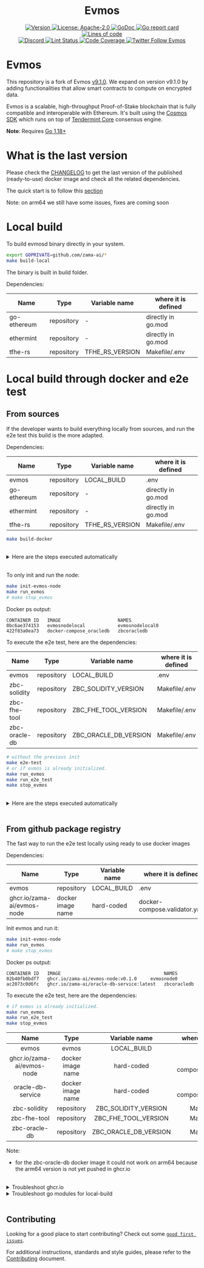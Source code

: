 <!--
parent:
  order: false
-->

<div align="center">
  <h1> Evmos </h1>
</div>

<div align="center">
  <a href="https://github.com/evmos/evmos/releases/latest">
    <img alt="Version" src="https://img.shields.io/github/tag/tharsis/evmos.svg" />
  </a>
  <a href="https://github.com/evmos/evmos/blob/main/LICENSE">
    <img alt="License: Apache-2.0" src="https://img.shields.io/github/license/tharsis/evmos.svg" />
  </a>
  <a href="https://pkg.go.dev/github.com/evmos/evmos">
    <img alt="GoDoc" src="https://godoc.org/github.com/evmos/evmos?status.svg" />
  </a>
  <a href="https://goreportcard.com/report/github.com/evmos/evmos">
    <img alt="Go report card" src="https://goreportcard.com/badge/github.com/evmos/evmos"/>
  </a>
  <a href="https://bestpractices.coreinfrastructure.org/projects/5018">
    <img alt="Lines of code" src="https://img.shields.io/tokei/lines/github/tharsis/evmos">
  </a>
</div>
<div align="center">
  <a href="https://discord.gg/evmos">
    <img alt="Discord" src="https://img.shields.io/discord/809048090249134080.svg" />
  </a>
  <a href="https://github.com/evmos/evmos/actions?query=branch%3Amain+workflow%3ALint">
    <img alt="Lint Status" src="https://github.com/evmos/evmos/actions/workflows/lint.yml/badge.svg?branch=main" />
  </a>
  <a href="https://codecov.io/gh/tharsis/evmos">
    <img alt="Code Coverage" src="https://codecov.io/gh/tharsis/evmos/branch/main/graph/badge.svg" />
  </a>
  <a href="https://twitter.com/EvmosOrg">
    <img alt="Twitter Follow Evmos" src="https://img.shields.io/twitter/follow/EvmosOrg"/>
  </a>
</div>

# Evmos
This repository is a fork of Evmos [v9.1.0](https://github.com/evmos/evmos/tree/v9.1.0).
We expand on version v9.1.0 by adding functionalities that allow smart contracts to compute on encrypted data.

Evmos is a scalable, high-throughput Proof-of-Stake blockchain that is fully compatible and
interoperable with Ethereum. It's built using the [Cosmos SDK](https://github.com/cosmos/cosmos-sdk/) which runs on top of [Tendermint Core](https://github.com/tendermint/tendermint) consensus engine.

**Note**: Requires [Go 1.18+](https://golang.org/dl/)

# What is the last version

Please check the [CHANGELOG](./CHANGELOG.md) to get the last version of the published (ready-to-use)  docker image and check all the related dependencies.

The quick start is to follow this [section](#from-github-package-registry)

Note: on arm64 we still have some issues, fixes are coming soon

# Local build

To build evmosd binary directly in your system. 

```bash
export GOPRIVATE=github.com/zama-ai/*
make build-local
```

The binary is built in build folder.

Dependencies:

| Name        | Type       | Variable name   | where it is defined |
| ----------- | ---------- | --------------- | ------------------- |
| go-ethereum | repository | -               | directly in go.mod  |
| ethermint   | repository | -               | directly in go.mod  |
| tfhe-rs     | repository | TFHE_RS_VERSION | Makefile/.env       |





# Local build through docker and e2e test

## From sources

If the developer wants to build everything locally from sources, and run the e2e test this build is the more adapted.

Dependencies:

| Name        | Type       | Variable name   | where it is defined |
| ----------- | ---------- | --------------- | ------------------- |
| evmos       | repository | LOCAL_BUILD     | .env                |
| go-ethereum | repository | -               | directly in go.mod  |
| ethermint   | repository | -               | directly in go.mod  |
| tfhe-rs     | repository | TFHE_RS_VERSION | Makefile/.env       |




```bash
make build-docker
```

<br />
<details>
  <summary>Here are the steps executed automatically</summary>
<br />


- Build a base image (or retrieve it from ghcr.io) called __zama-zbc-build__.
- Check tfhe-rs is available in TFHE_RS_PATH (default is work_dir/tfhe-rs)
- In any case the custom version or the cloned (TFHE_RS_VERSION) one is copied into work_dir/tfhe-rs
- Clone go-ethereum and ethermint to work_dir (version are parsed from go.mod to avoid handling ssh keys inside docker because those repositories are private)
- Update go.mod to make it use local repositories (related to the just above changes)
- Build a container called __evmosnodelocal__.

</details>
<br />

To only init and run the node:

```bash
make init-evmos-node
make run_evmos
# make stop_evmos
```

Docker ps output:

```
CONTAINER ID   IMAGE                     NAMES
0bc6ae374153   evmosnodelocal            evmosnodelocal0
422f83a0ea73   docker-compose_oracledb   zbcoracledb

```


To execute the e2e test, here are the dependencies:

| Name          | Type       | Variable name         | where it is defined |
| ------------- | ---------- | --------------------- | ------------------- |
| evmos         | repository | LOCAL_BUILD           | .env                |
| zbc-solidity  | repository | ZBC_SOLIDITY_VERSION  | Makefile/.env       |
| zbc-fhe-tool  | repository | ZBC_FHE_TOOL_VERSION  | Makefile/.env       |
| zbc-oracle-db | repository | ZBC_ORACLE_DB_VERSION | Makefile/.env       |




```bash
# without the previous init
make e2e-test
# or if evmos is already initialized.
make run_evmos 
make run_e2e_test
make stop_evmos
```

<br />
<details>
  <summary>Here are the steps executed automatically</summary>
<br />


- check you have all the needed repositories
  - zbc-fhe-tool
  - zbc-solidity
  - zbc-oracledb
- init evmos node by calling /config/setup.sh file
- generate fhe keys using zbc-fhe-tool based on scripts/prepare_volumes_from_fhe_tool.sh script
- copy them at the right folder using scripts/prepare_demo_local.sh script
- start evmosnodelocal0 and oracledb (local build) using docker-compose/docker-compose.local.yml file
- run the e2e test 
  - copy pks to encrypt user input using $(ZBC_SOLIDITY_PATH)/prepare_fhe_keys_for_e2e_test script
  - start the test using $(ZBC_SOLIDITY_PATH)/run_ERC20_e2e_test.sh
    - Get the private key of main account 
    - Give it to the python test script $(ZBC_SOLIDITY_PATH)/ci/tests/ERC20.py

</details>
<br />

## From github package registry

The fast way to run the e2e test locally using ready to use docker images

Dependencies:

| Name                       | Type              | Variable name | where it is defined          |
| -------------------------- | ----------------- | ------------- | ---------------------------- |
| evmos                      | repository        | LOCAL_BUILD   | .env                         |
| ghcr.io/zama-ai/evmos-node | docker image name | hard-coded    | docker-compose.validator.yml |




Init evmos and run it:

```bash
make init-evmos-node
make run_evmos
# make stop_evmos
```

Docker ps output:
```
CONTAINER ID   IMAGE                                      NAMES
02b40fb0bdf7   ghcr.io/zama-ai/evmos-node:v0.1.0     evmosnode0
ac2073c0d6fc   ghcr.io/zama-ai/oracle-db-service:latest   zbcoracledb
```

To execute the e2e test, here are the dependencies:

```bash
# if evmos is already initialized.
make run_evmos 
make run_e2e_test
make stop_evmos
```
|            Name            |       Type        |     Variable name     |     where it is defined      |
| :------------------------: | :---------------: | :-------------------: | :--------------------------: |
|           evmos            |       evmos       |      LOCAL_BUILD      |             .env             |
| ghcr.io/zama-ai/evmos-node | docker image name |      hard-coded       | docker-compose.validator.yml |
|     oracle-db-service      | docker image name |      hard-coded       | docker-compose.validator.yml |
|        zbc-solidity        |    repository     | ZBC_SOLIDITY_VERSION  |        Makefile/.env         |
|        zbc-fhe-tool        |    repository     | ZBC_FHE_TOOL_VERSION  |        Makefile/.env         |
|       zbc-oracle-db        |    repository     | ZBC_ORACLE_DB_VERSION |        Makefile/.env         |




Note:
- for the zbc-oracle-db docker image it could not work on arm64 because the arm64 version is not yet pushed in ghcr.io

<br />
<details>
  <summary>Troubleshoot ghcr.io</summary>

Here is a tutorial on [how to manage ghcr.io access](https://github.com/zama-ai/zbc-fhe-tool#using-the-published-image-easiest-way).

  If you get trouble to pull image from ghcri.io, one can build it locally with
  ```bash
  docker build . -t zama-zbc-build -f docker/Dockerfile.zbc.build
  ```
</details>

<details>
  <summary>Troubleshoot go modules for local-build</summary>

Because evmos depends on private [go-ethereum](https://github.com/zama-ai/go-ethereum) and [ethermint](https://github.com/zama-ai/ethermint) repositories, one need to pay attention to two points to allow go modules manager to work correctly.

1. Check that GOPRIVATE is set to __github.com/zama-ai/*__ (normally this env variable is set by default in Makefile)
2. Check you have the following lines in your gitconfig files:

```bash
[url "ssh://git@github.com/"]
        insteadOf = https://github.com/
```
</details>
<br />



## Contributing

Looking for a good place to start contributing? Check out some [`good first issues`](https://github.com/evmos/evmos/issues?q=is%3Aopen+is%3Aissue+label%3A%22good+first+issue%22).

For additional instructions, standards and style guides, please refer to the [Contributing](./CONTRIBUTING.md) document.
